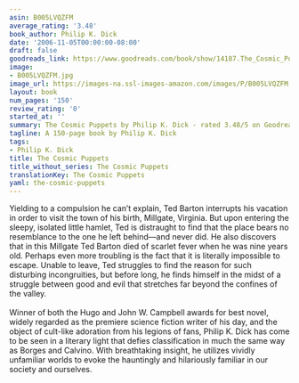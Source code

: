 ```yaml
---
asin: B005LVQZFM
average_rating: '3.48'
book_author: Philip K. Dick
date: '2006-11-05T00:00:00-08:00'
draft: false
goodreads_link: https://www.goodreads.com/book/show/14187.The_Cosmic_Puppets
image:
- B005LVQZFM.jpg
image_url: https://images-na.ssl-images-amazon.com/images/P/B005LVQZFM.01._SCLZZZZZZZ.jpg
layout: book
num_pages: '150'
review_rating: '0'
started_at: ''
summary: The Cosmic Puppets by Philip K. Dick - rated 3.48/5 on Goodreads
tagline: A 150-page book by Philip K. Dick
tags:
- Philip K. Dick
title: The Cosmic Puppets
title_without_series: The Cosmic Puppets
translationKey: The Cosmic Puppets
yaml: the-cosmic-puppets
---
```


Yielding to a compulsion he can’t explain, Ted Barton interrupts his vacation in order to visit the town of his birth, Millgate, Virginia. But upon entering the sleepy, isolated little hamlet, Ted is distraught to find that the place bears no resemblance to the one he left behind—and never did. He also discovers that in this Millgate Ted Barton died of scarlet fever when he was nine years old. Perhaps even more troubling is the fact that it is literally impossible to escape. Unable to leave, Ted struggles to find the reason for such disturbing incongruities, but before long, he finds himself in the midst of a struggle between good and evil that stretches far beyond the confines of the valley.<br /><br />Winner of both the Hugo and John W. Campbell awards for best novel, widely regarded as the premiere science fiction writer of his day, and the object of cult-like adoration from his legions of fans, Philip K. Dick has come to be seen in a literary light that defies classification in much the same way as Borges and Calvino. With breathtaking insight, he utilizes vividly unfamiliar worlds to evoke the hauntingly and hilariously familiar in our society and ourselves.